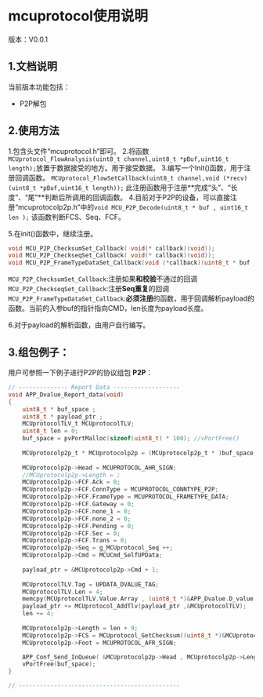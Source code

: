 # mcuprotocol使用说明
版本：V0.0.1
## 1.文档说明
当前版本功能包括：
* P2P解包

## 2.使用方法
1.包含头文件“mcuprotocol.h”即可。
2.将函数```MCUprotocol_FlowAnalysis(uint8_t channel,uint8_t *pBuf,uint16_t length);```放置于数据接受的地方。用于接受数据。
3.编写一个Init()函数，用于注册回调函数。
```MCUprotocol_FlowSetCallback(uint8_t channel,void (*recv)(uint8_t *pBuf,uint16_t length));```
此注册函数用于注册**完成“头”、“长度”、“尾”**判断后所调用的回调函数。
4.目前对于P2P的设备，可以直接注册“mcuprotocolp2p.h”中的```void MCU_P2P_Decode(uint8_t * buf , uint16_t len );```
该函数判断FCS、Seq、FCF。

5.在init()函数中，继续注册。
```c
void MCU_P2P_ChecksumSet_Callback( void(* callback)(void));
void MCU_P2P_CheckseqSet_Callback( void(* callback)(void));
void MCU_P2P_FrameTypeDataSet_Callback(void (*callback)(uint8_t * buf ,uint16_t len));
```
```MCU_P2P_ChecksumSet_Callback```:注册如果**和校验**不通过的回调
```MCU_P2P_CheckseqSet_Callback```:注册**Seq重复**的回调
```MCU_P2P_FrameTypeDataSet_Callback```:**必须注册**的函数，用于回调解析payload的函数。当前的入参buf的指针指向CMD，len长度为payload长度。

6.对于payload的解析函数，由用户自行编写。
## 3.组包例子：
用户可参照一下例子进行P2P的协议组包
**P2P**：
```c
// -------------- Report Data -------------------
void APP_Dvalue_Report_data(void)
{
	uint8_t * buf_space ;
	uint8_t * payload_ptr ;
	MCUprotocolTLV_t MCUprotocolTLV;
	uint8_t len = 0;
	buf_space = pvPortMalloc(sizeof(uint8_t) * 100); //vPortFree()
	
	MCUprotocolp2p_t * MCUprotocolp2p = (MCUprotocolp2p_t * )buf_space;
	
	MCUprotocolp2p->Head = MCUPROTOCOL_AHR_SIGN;
	//MCUprotocolp2p->Length = ;
	MCUprotocolp2p->FCF.Ack = 0;
	MCUprotocolp2p->FCF.ConnType = MCUPROTOCOL_CONNTYPE_P2P;
	MCUprotocolp2p->FCF.FrameType = MCUPROTOCOL_FRAMETYPE_DATA;
	MCUprotocolp2p->FCF.Gateway = 0;
	MCUprotocolp2p->FCF.none_1 = 0;
	MCUprotocolp2p->FCF.none_2 = 0;
	MCUprotocolp2p->FCF.Pending = 0;
	MCUprotocolp2p->FCF.Sec = 0;
	MCUprotocolp2p->FCF.Trans = 0;
	MCUprotocolp2p->Seq = g_MCUprotocol_Seq ++;
	MCUprotocolp2p->Cmd = MCUCmd_SelfUPData;
	
	payload_ptr = &MCUprotocolp2p->Cmd + 1;
	
	MCUprotocolTLV.Tag = UPDATA_DVALUE_TAG;
	MCUprotocolTLV.Len = 4;
	memcpy(MCUprotocolTLV.Value.Array , (uint8_t *)&APP_Dvalue.D_value , 4);
	payload_ptr += MCUprotocol_AddTlv(payload_ptr ,&MCUprotocolTLV);
	len += 4;
	
	MCUprotocolp2p->Length = len + 9;
	MCUprotocolp2p->FCS = MCUprotocol_GetChecksum((uint8_t *)&MCUprotocolp2p->FCF , MCUprotocolp2p->Length - 5);
	MCUprotocolp2p->Foot = MCUPROTOCOL_AFR_SIGN;

	APP_Conf_Send_InQueue( &MCUprotocolp2p->Head , MCUprotocolp2p->Length);
	vPortFree(buf_space);
}

// ----------------------------------------------

```